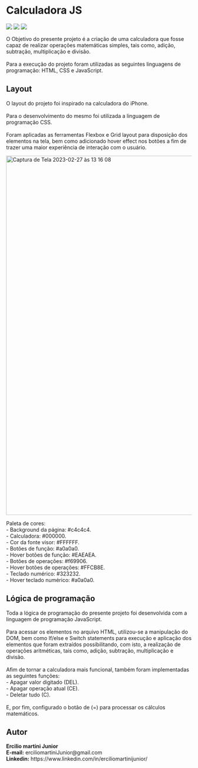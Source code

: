 <h1> Calculadora JS </h1>
<p float:"left">
<img src="https://img.shields.io/badge/HTML5-E34F26?style=for-the-badge&logo=html5&logoColor=white"/>
<img src="https://img.shields.io/badge/CSS3-1572B6?style=for-the-badge&logo=css3&logoColor=white"/>
<img src="https://img.shields.io/badge/JavaScript-F7DF1E?style=for-the-badge&logo=javascript&logoColor=black"/>
</p>
<p> O Objetivo do presente projeto é a criação de uma calculadora que fosse capaz de realizar operações matemáticas simples, tais como, adição, subtração, multiplicação e divisão.<br><br>
Para a execução do projeto foram utilizadas as seguintes linguagens de programação: HTML, CSS e JavaScript.</p>

<h2>Layout</h2>
<p>O layout do projeto foi inspirado na calculadora do iPhone.<br><br> Para o desenvolvimento do mesmo foi utilizada a linguagem de programação CSS.<br><br> Foram aplicadas as ferramentas Flexbox e Grid layout para disposição dos elementos na tela, bem como adicionado hover effect nos botões a fim de trazer uma maior experiência de interação com o usuário.</p>

<img width="971" alt="Captura de Tela 2023-02-27 às 13 16 08" src="https://user-images.githubusercontent.com/116317572/221633531-0471efed-73e0-4304-908a-178990449ed5.png">

<p>Paleta de cores:<br>
- Background da página: #c4c4c4.<br>
- Calculadora: #000000.<br>
- Cor da fonte visor: #FFFFFF.<br>
- Botões de função: #a0a0a0.<br>
- Hover botões de função: #EAEAEA.<br>
- Botões de operações: #f69906.<br>
- Hover botões de operações: #FFCB8E.<br>
- Teclado numérico: #323232.<br>
- Hover teclado numérico: #a0a0a0.

<h2>Lógica de programação</h2>
<p> Toda a lógica de programação do presente projeto foi desenvolvida com a linguagem de programação JavaScript.<br><br> Para acessar os elementos no arquivo HTML, utilizou-se a manipulação do DOM, bem como If/else e Switch statements para execução e aplicação dos elementos que foram extraídos possibilitando, com isto, a realização de operações aritméticas, tais como, adição, subtração, multiplicação e divisão.<br><br>
Afim de tornar a calculadora mais funcional, também foram implementadas as seguintes funções:<br>
- Apagar valor digitado (DEL).<br>
- Apagar operação atual (CE).<br>
- Deletar tudo (C).<br><br>
E, por fim, configurado o botão de (=) para processar os cálculos matemáticos.</p>

<h2>Autor</h2>
<p><strong>Ercilio martini Junior</strong><br>
<strong>E-mail:</strong> erciliomartiniJunior@gmail.com<br>
<strong>Linkedin:</strong> https://www.linkedin.com/in/erciliomartinijunior/</p>
